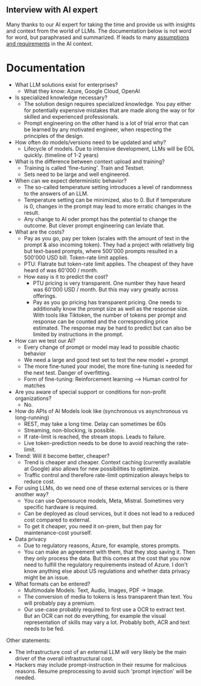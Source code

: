 Interview with AI expert
---

Many thanks to our AI expert for taking the time and provide us with insights and context from the world of LLMs.
The documentation below is not word for word, but paraphrased and summarized.
If leads to many [assumptions and requirements](/Requirements/requirements-and-assumptions.md) in the AI context.

# Documentation

- What LLM solutions exist for enterprises?
  - What they know: Azure, Google Cloud, OpenAI
- Is specialized knowledge necessary?
  - The solution design requires specialized knowledge. You pay either for potentially expensive mistakes
  that are made along the way or for skilled and experienced professionals.
  - Prompt engineering on the other hand is a lot of trial error that can be learned by any motivated engineer, when respecting the
  principles of the design.
- How often do models/versions need to be updated and why?
  - Lifecycle of models. Due to intensive development, LLMs will be EOL quickly. (timeline of 1-2 years)
- What is the difference between context upload and training?
  - Training is called 'fine-tuning'. Train and Testset. 
  - Sets need to be large and well engineered.
- When can we expect deterministic behavior?
  - The so-called temperature setting introduces a level of randomness to the answers of an LLM.
  - Temperature setting can be minimized, also to 0. But if temperature is 0, 
  changes in the prompt may lead to more erratic changes in the result.
  - Any change to AI oder prompt has the potential to change the outcome. But clever prompt engineering can leviate that.
- What are the costs?
  - Pay as you go, pay per token (scales with the amount of text in the prompt & also incoming token).
  They had a project with relatively big but text-based prompts, where 500'000 prompts resulted in a 500'000 USD bill.
  Token-rate limit applies.
  - PTU: Flatrate but token-rate limit applies. The cheapest of they have heard of was 60'000 / month.
  - How easy is it to predict the cost?
    - PTU pricing is very transparent. One number they have heard was 60'000 USD / month. But this may
    vary greatly across offerings.
    - Pay as you go pricing has transparent pricing. One needs to additionally know the prompt size as well as the 
    response size. With tools like Tiktoken, the number of tokens per prompt and response can be counted and the 
    corresponding price estimated.
    The response may be hard to predict but can also be limited by instructions in the prompt.
- How can we test our AI?
  - Every change of prompt or model may lead to possible chaotic behavior
  - We need a large and good test set to test the new model + prompt
  - The more fine-tuned your model, the more fine-tuning is needed for the next test. Danger of overfitting.
  - Form of fine-tuning: Reinforcement learning --> Human control for matches
- Are you aware of special support or conditions for non-profit organizations?
  - No.
- How do APIs of AI Models look like (synchronous vs asynchronous vs long-running)
  - REST, may take a long time. Delay can sometimes be 60s
  - Streaming, non-blocking, is possible. 
  - If rate-limit is reached, the stream stops. Leads to failure.
  - Live token-prediction needs to be done to avoid reaching the rate-limit.
- Trend: Will it become better, cheaper?
  - Trend is cheaper and cheaper. Context caching (currently available at Google) also allows for new possibilities to optimize.
  - Traffic control and therefore rate-limit optimization always helps to reduce cost.
- For using LLMs, do we need one of these external services or is there another way?
  - You can use Opensource models, Meta, Mistral. Sometimes very specific hardware is required. 
  - Can be deployed as cloud services, but it does not lead to a reduced cost compared to external.
  - To get it cheaper, you need it on-prem, but then pay for maintenance-cost yourself.
- Data privacy
  - Due to regulatory reasons, Azure, for example, stores prompts.
  - You can make an agreement with them, that they stop saving it. Then they only process the data. 
  But this comes at the cost that you now need to fulfill the regulatory requirements instead of Azure.
  I don't know anything else about US regulations and whether data privacy might be an issue.
- What formats can be entered?
  - Multimodale Models: Text, Audio, Images, PDF -> Image.
  - The conversion of media to tokens is less transparent than text. You will probably pay a premium.
  - Our use-case probably required to first use a OCR to extract text.
  But an OCR can not do everything, for example the visual representation of skills may vary a lot. 
  Probably both, ACR and text needs to be fed.

Other statements:
- The infrastructure cost of an external LLM will very likely be the main driver of the overall infrastructural cost.
- Hackers may include prompt-instruction in their resume for malicious reasons.
Resume preprocessing to avoid such 'prompt injection' will be needed.
